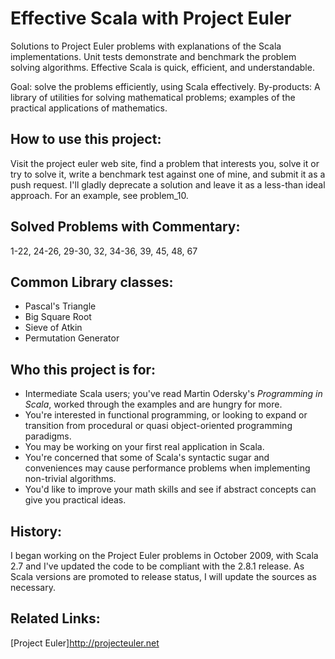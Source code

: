 Effective Scala with Project Euler
==================================
Solutions to Project Euler problems with explanations of the Scala implementations.
Unit tests demonstrate and benchmark the problem solving algorithms.
Effective Scala is quick, efficient, and understandable.

Goal: solve the problems efficiently, using Scala effectively.
By-products: A library of utilities for solving mathematical problems; examples of the practical
applications of mathematics.

How to use this project:
------------------------
Visit the project euler web site, find a problem that interests you, solve it or try to solve it,
write a benchmark test against one of mine, and submit it as a push request. I'll gladly deprecate
a solution and leave it as a less-than ideal approach. For an example, see problem_10.

Solved Problems with Commentary:
--------------------------------
1-22, 24-26, 29-30, 32, 34-36, 39, 45, 48, 67

Common Library classes:
-----------------------
* Pascal's Triangle
* Big Square Root
* Sieve of Atkin
* Permutation Generator

Who this project is for:
------------------------
* Intermediate Scala users; you've read Martin Odersky's _Programming in Scala_, worked through
  the examples and are hungry for more.
* You're interested in functional programming, or looking to expand or transition from procedural
  or quasi object-oriented programming paradigms.
* You may be working on your first real application in Scala.
* You're concerned that some of Scala's syntactic sugar and conveniences may cause performance
  problems when implementing non-trivial algorithms.
* You'd like to improve your math skills and see if abstract concepts can give you practical ideas.

History:
-----------
I began working on the Project Euler problems in October 2009, with Scala 2.7 and I've updated the
code to be compliant with the 2.8.1 release. As Scala versions are promoted to release status, I
will update the sources as necessary.

Related Links:
--------------
[Project Euler]<http://projecteuler.net>
